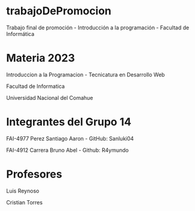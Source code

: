 # trabajoDePromocion
Trabajo final de promoción - Introducción a la programación - Facultad de Informática
# Materia 2023
Introduccion a la Programacion -
Tecnicatura en Desarrollo Web


Facultad de Informatica


Universidad Nacional del Comahue

# Integrantes del Grupo 14
FAI-4977 Perez Santiago Aaron - GitHub: Sanluki04


FAI-4912 Carrera Bruno Abel - Github: R4ymundo
# Profesores
Luis Reynoso


Cristian Torres